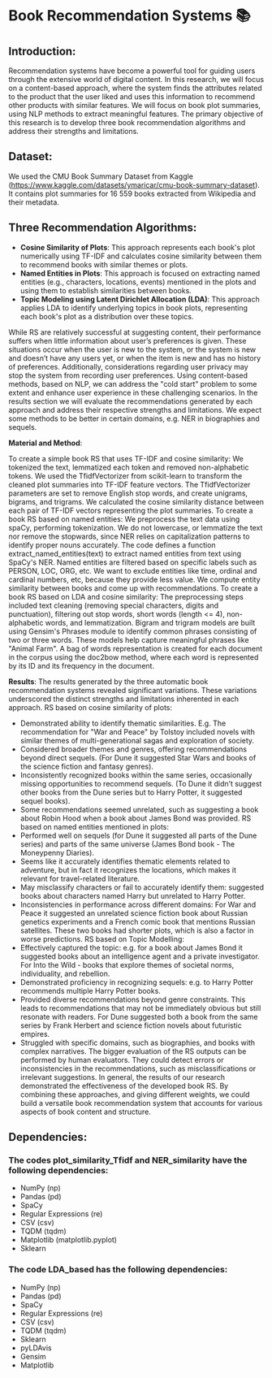 # **Book Recommendation Systems 📚**
## **Introduction:** 
Recommendation systems have become a powerful tool for guiding users through the extensive world of digital content. In this research, we will focus on a content-based approach, where the system finds the attributes related to the product that the user liked and uses this information to recommend other products with similar features. 
We will focus on book plot summaries, using NLP methods to extract meaningful features. The primary objective of this research is to develop three book recommendation algorithms and address their strengths and limitations.

## **Dataset:** 
We used the CMU Book Summary Dataset from Kaggle (https://www.kaggle.com/datasets/ymaricar/cmu-book-summary-dataset). It contains plot summaries for 16 559 books extracted from Wikipedia and their metadata.

## **Three Recommendation Algorithms:**
- **Cosine Similarity of Plots**:
This approach represents each book's plot numerically using TF-IDF and calculates cosine similarity between them to recommend books with similar themes or plots.
- **Named Entities in Plots**:
This approach is focused on extracting named entities (e.g., characters, locations, events) mentioned in the plots and using them to establish similarities between books.
- **Topic Modeling using Latent Dirichlet Allocation (LDA)**:
This approach applies LDA to identify underlying topics in book plots, representing each book's plot as a distribution over these topics.

While RS are relatively successful at suggesting content, their performance suffers when little information about user’s preferences is given. These situations occur when the user is new to the system, or the system is new and doesn’t have any users yet, or when the item is new and has no history of preferences. Additionally, considerations regarding user privacy may stop the system from recording user preferences. Using content-based methods, based on NLP, we can address the "cold start" problem to some extent and enhance user experience in these challenging scenarios.
In the results section we will evaluate the recommendations generated by each approach and address their respective strengths and limitations. We expect some methods to be better in certain domains, e.g. NER in biographies and sequels.

**Material and Method**:

To create a simple book RS that uses TF-IDF and cosine similarity: We tokenized the text, lemmatized each token and removed non-alphabetic tokens. We used the TfidfVectorizer from scikit-learn to transform the cleaned plot summaries into TF-IDF feature vectors. The TfidfVectorizer parameters are set to remove English stop words, and create unigrams, bigrams, and trigrams. We calculated the cosine similarity distance between each pair of TF-IDF vectors representing the plot summaries.
To create a book RS based on named entities: We preprocess the text data using spaCy, performing tokenization. We do not lowercase, or lemmatize the text nor remove the stopwards, since NER relies on capitalization patterns to identify proper nouns accurately. The code defines a function extract_named_entities(text) to extract named entities from text using SpaCy's NER. Named entities are filtered based on specific labels such as PERSON, LOC, ORG, etc. We want to exclude entities like time, ordinal and cardinal numbers, etc, because they provide less value. We compute entity similarity between books and come up with recommendations.
To create a book RS based on LDA and cosine similarity: The preprocessing steps included text cleaning (removing special characters, digits and punctuation), filtering out stop words, short words (length <= 4), non-alphabetic words, and lemmatization. Bigram and trigram models are built using Gensim's Phrases module to identify common phrases consisting of two or three words. These models help capture meaningful phrases like "Animal Farm". A bag of words representation is created for each document in the corpus using the doc2bow method, where each word is represented by its ID and its frequency in the document.

**Results**:
The results generated by the three automatic book recommendation systems revealed significant variations. These variations underscored the distinct strengths and limitations inherented in each approach.
RS based on cosine similarity of plots:
- Demonstrated ability to identify thematic similarities. E.g. The recommendation for "War and Peace" by Tolstoy included novels with similar themes of multi-generational sagas and exploration of society.
- Considered broader themes and genres, offering recommendations beyond direct sequels. (For Dune it suggested Star Wars and books of the science fiction and fantasy genres).
- Inconsistently recognized books within the same series, occasionally missing opportunities to recommend sequels. (To Dune it didn’t suggest other books from the Dune series but to Harry Potter, it suggested sequel books).
- Some recommendations seemed unrelated, such as suggesting a book about Robin Hood when a book about James Bond was provided.
RS based on named entities mentioned in plots:
- Performed well on sequels (for Dune it suggested all parts of the Dune series) and parts of the same universe (James Bond book - The Moneypenny Diaries).
- Seems like it accurately identifies thematic elements related to adventure, but in fact it recognizes the locations, which makes it relevant for travel-related literature.
- May misclassify characters or fail to accurately identify them: suggested books about characters named Harry but unrelated to Harry Potter.
- Inconsistencies in performance across different domains: For War and Peace it suggested an unrelated science fiction book about Russian genetics experiments and a French comic book that mentions Russian satellites. These two books had shorter plots, which is also a factor in worse predictions.
RS based on Topic Modelling:
- Effectively captured the topic: e.g. for a book about James Bond it suggested books about an intelligence agent and a private investigator. For Into the Wild - books that explore themes of societal norms, individuality, and rebellion.
- Demonstrated proficiency in recognizing sequels: e.g. to Harry Potter recommends multiple Harry Potter books.
- Provided diverse recommendations beyond genre constraints. This leads to recommendations that may not be immediately obvious but still resonate with readers. For Dune suggested both a book from the same series by Frank Herbert and science fiction novels about futuristic empires.
- Struggled with specific domains, such as biographies, and books with complex narratives.
The bigger evaluation of the RS outputs can be performed by human evaluators. They could detect errors or inconsistencies in the recommendations, such as misclassifications or irrelevant suggestions.
In general, the results of our research demonstrated the effectiveness of the developed book RS. By combining these approaches, and giving different weights, we could build a versatile book recommendation system that accounts for various aspects of book content and structure.


## **Dependencies**:
### The codes **plot_similarity_Tfidf** and **NER_similarity** have the following dependencies:
- NumPy (np)
- Pandas (pd)
- SpaCy 
- Regular Expressions (re)
- CSV (csv)
- TQDM (tqdm)
- Matplotlib (matplotlib.pyplot)
- Sklearn
### The code **LDA_based** has the following dependencies:
- NumPy (np)
- Pandas (pd)
- SpaCy
- Regular Expressions (re)
- CSV (csv)
- TQDM (tqdm)
- Sklearn
- pyLDAvis
- Gensim
- Matplotlib
